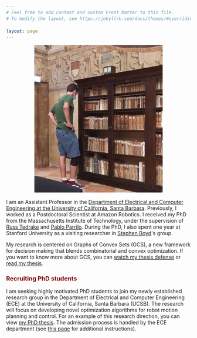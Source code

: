 ```yaml
---
# Feel free to add content and custom Front Matter to this file.
# To modify the layout, see https://jekyllrb.com/docs/themes/#overriding-theme-defaults

layout: page
---
```


<p align="center">
<img src="me.jpg" alt="drawing" width="350px"/>
</p>

I am an Assistant Professor in the [Department of Electrical and Computer Engineering at the University of California, Santa Barbara](https://www.ece.ucsb.edu). Previously, I worked as a Postdoctoral Scientist at Amazon Robotics. I received my PhD from the Massachusetts Institute of Technology, under the supervision of [Russ Tedrake](https://groups.csail.mit.edu/locomotion/russt.html) and [Pablo Parrilo](https://www.mit.edu/~parrilo/). During the PhD, I also spent one year at Stanford University as a visiting researcher in [Stephen Boyd](https://web.stanford.edu/~boyd/)'s group.

My research is centered on Graphs of Convex Sets (GCS), a new framework for decision making that blends combinatorial and convex optimization. If you want to know more about GCS, you can [watch my thesis defense](https://www.youtube.com/watch?si=mfF1A1s-H87eznmV&v=rSbpfAVF_7c&feature=youtu.be) or [read my thesis](https://dspace.mit.edu/handle/1721.1/156598).

<h3 style="color: maroon;">Recruiting PhD students</h3>

I am seeking highly motivated PhD students to join my newly established research group in the Department of Electrical and Computer Engineering (ECE) at the University of California, Santa Barbara (UCSB). The research will focus on developing novel optimization algorithms for robot motion planning and control. For an example of this research direction, you can view [my PhD thesis](https://dspace.mit.edu/handle/1721.1/156598). The admission process is handled by the ECE department (see [this page](https://www.ece.ucsb.edu/grad/apply) for additional instructions).


<!-- Candidates with a background in optimization and/or robotics are strongly encouraged to apply. The admission process is handled by the ECE department, and the deadline for applications is December 15, 2024. Additional information can be found [here](https://www.ece.ucsb.edu/grad/apply). If you are interested in applying or would like more information about these positions, feel free to send me an email. -->
